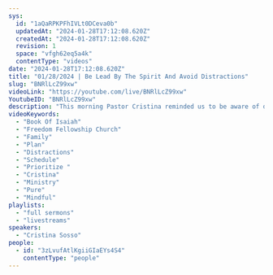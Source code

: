 ```yaml
---
sys:
  id: "1aQaRPKPFhIVLt0DCeva0b"
  updatedAt: "2024-01-28T17:12:08.620Z"
  createdAt: "2024-01-28T17:12:08.620Z"
  revision: 1
  space: "vfgh62eq5a4k"
  contentType: "videos"
date: "2024-01-28T17:12:08.620Z"
title: "01/28/2024 | Be Lead By The Spirit And Avoid Distractions"
slug: "BNRlLcZ99xw"
videoLink: "https://youtube.com/live/BNRlLcZ99xw"
YoutubeID: "BNRlLcZ99xw"
description: "This morning Pastor Cristina reminded us to be aware of distractions. Distractions could be little things that we are not even aware are being used to distract. It could be your work, your family, even the ministry. It is important to ask God to prioritize your schedule. Many of us have learned from our previous mistakes, but it is still important to plan and ask our Father to expose those things we are not even aware of. Be mindful of what the Holy Spirit wants from you, although we are doing the work of our Father it may not be the best time or place for it. Ask our Father to make our hearts pure daily, to expose those things that are holding and distracting us. We have a great Father who wants the very best for us. This year is a year of Manifestation so get excited. This sermon was released at Freedom Fellowship Church International on January 28, 2024 by Pastor Cristina Sosso"
videoKeywords:
  - "Book Of Isaiah"
  - "Freedom Fellowship Church"
  - "Family"
  - "Plan"
  - "Distractions"
  - "Schedule"
  - "Prioritize "
  - "Cristina"
  - "Ministry"
  - "Pure"
  - "Mindful"
playlists:
  - "full sermons"
  - "livestreams"
speakers:
  - "Cristina Sosso"
people:
  - id: "3zLvufAtlKgiiGIaEYs4S4"
    contentType: "people"
---
```

